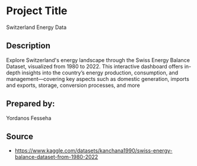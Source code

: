 # Project Title

Switzerland Energy Data

## Description

Explore Switzerland's energy landscape through the Swiss Energy Balance Dataset, visualized from 1980 to 2022. This interactive dashboard offers in-depth insights into the country’s energy production, consumption, and management—covering key aspects such as domestic generation, imports and exports, storage, conversion processes, and more

## Prepared by:

Yordanos Fesseha

## Source

* https://www.kaggle.com/datasets/kanchana1990/swiss-energy-balance-dataset-from-1980-2022
